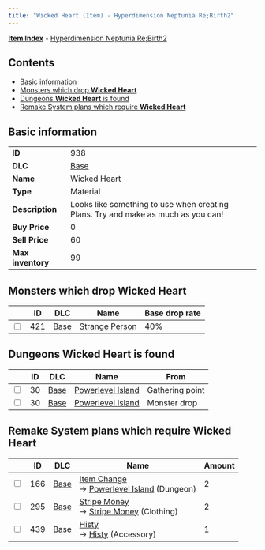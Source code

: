 ```yaml
---
title: "Wicked Heart (Item) - Hyperdimension Neptunia Re;Birth2"
---
```


[**Item Index**](/neptunia/rb2/item/index.html) - [Hyperdimension Neptunia Re;Birth2](/neptunia/rb2)

## Contents

- [Basic information](#basic-information)
- [Monsters which drop **Wicked Heart**](#monsters-which-drop-wicked-heart)
- [Dungeons **Wicked Heart** is found](#dungeons-wicked-heart-is-found)
- [Remake System plans which require **Wicked Heart**](#remake-system-plans-which-require-wicked-heart)

## Basic information

|   |   |
| -- | -- |
| **ID** | 938 |
| **DLC** | [Base](/neptunia/rb2/dlc/0-base.html) |
| **Name** | Wicked Heart |
| **Type** | Material |
| **Description** | Looks like something to use when creating Plans. Try and make as much as you can! |
| **Buy Price** | 0 |
| **Sell Price** | 60 |
| **Max inventory** | 99 |

## Monsters which drop **Wicked Heart**

|    | ID | DLC | Name | Base drop rate |
| -- | -- | --- | ---- | -------------- |
| <input type="checkbox" id="rb2-monster-0-421" class="trackbox" /> | 421 | [Base](/neptunia/rb2/dlc/0-base.html) | [Strange Person](/neptunia/rb2/monster/0-421-strange-person.html) | 40% |

## Dungeons **Wicked Heart** is found

|    | ID | DLC | Name | From |
| -- | -- | --- | ---- | ---- |
| <input type="checkbox" id="rb2-dungeon-0-30" class="trackbox" /> | 30 | [Base](/neptunia/rb2/dlc/0-base.html) | [Powerlevel Island](/neptunia/rb2/dungeon/0-30-powerlevel-island.html) | Gathering point |
| <input type="checkbox" id="rb2-dungeon-0-30" class="trackbox" /> | 30 | [Base](/neptunia/rb2/dlc/0-base.html) | [Powerlevel Island](/neptunia/rb2/dungeon/0-30-powerlevel-island.html) | Monster drop |

## Remake System plans which require **Wicked Heart**

|    | ID | DLC | Name | Amount |
| -- | -- | --- | ---- | ------ |
| <input type="checkbox" id="rb2-remake-0-166" class="trackbox" /> | 166 | [Base](/neptunia/rb2/dlc/0-base.html) | [Item Change](/neptunia/rb2/remake/0-166-item-change.html)<br />→ [Powerlevel Island](/neptunia/rb2/dungeon/0-30-powerlevel-island.html) (Dungeon) | 2 |
| <input type="checkbox" id="rb2-remake-0-295" class="trackbox" /> | 295 | [Base](/neptunia/rb2/dlc/0-base.html) | [Stripe Money](/neptunia/rb2/remake/0-295-stripe-money.html)<br />→ [Stripe Money](/neptunia/rb2/item/0-1907-stripe-money.html) (Clothing) | 2 |
| <input type="checkbox" id="rb2-remake-0-439" class="trackbox" /> | 439 | [Base](/neptunia/rb2/dlc/0-base.html) | [Histy](/neptunia/rb2/remake/0-439-histy.html)<br />→ [Histy](/neptunia/rb2/item/0-2356-histy.html) (Accessory) | 1 |